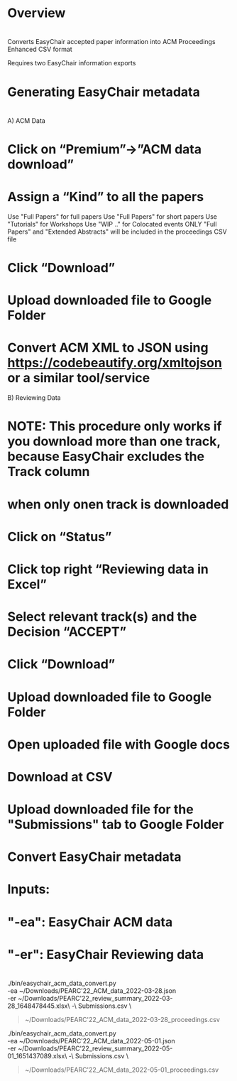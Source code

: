 #
# Overview
#
Converts EasyChair accepted paper information into ACM Proceedings Enhanced CSV format

Requires two EasyChair information exports

#
# Generating EasyChair metadata
#

A) ACM Data

# Click on “Premium”->”ACM data download”
# Assign a “Kind” to all the papers

Use "Full Papers" for full papers
Use "Full Papers" for short papers
Use "Tutorials" for Workshops
Use "WIP .." for Colocated events
ONLY "Full Papers" and "Extended Abstracts" will be included in the proceedings CSV file

# Click “Download”
# Upload downloaded file to Google Folder
# Convert ACM XML to JSON using https://codebeautify.org/xmltojson or a similar tool/service


B) Reviewing Data

# NOTE: This procedure only works if you download more than one track, because EasyChair excludes the Track column
#       when only onen track is downloaded

# Click on “Status”
# Click top right “Reviewing data in Excel”
# Select relevant track(s) and the Decision “ACCEPT”
# Click “Download”
# Upload downloaded file to Google Folder
# Open uploaded file with Google docs
# Download at CSV
# Upload downloaded file for the "Submissions" tab to Google Folder



#
# Convert EasyChair metadata
# Inputs:
#   "-ea": EasyChair ACM data
#   "-er": EasyChair Reviewing data
#

./bin/easychair_acm_data_convert.py \
   -ea ~/Downloads/PEARC\'22_ACM_data_2022-03-28.json \
   -er ~/Downloads/PEARC\'22_review_summary_2022-03-28_1648478445.xlsx\ -\ Submissions.csv \
   >~/Downloads/PEARC\'22_ACM_data_2022-03-28_proceedings.csv

./bin/easychair_acm_data_convert.py \
   -ea ~/Downloads/PEARC\'22_ACM_data_2022-05-01.json \
   -er ~/Downloads/PEARC\'22_review_summary_2022-05-01_1651437089.xlsx\ -\ Submissions.csv \
   >~/Downloads/PEARC\'22_ACM_data_2022-05-01_proceedings.csv
